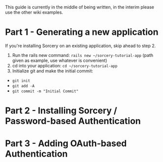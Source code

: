 This guide is currently in the middle of being written, in the interim please use the other wiki examples.

# Part 1 - Generating a new application

If you're installing Sorcery on an existing application, skip ahead to step 2.

1. Run the rails new command: `rails new ~/sorcery-tutorial-app` (path given as example, use whatever is convenient)
2. cd into your application: `cd ~/sorcery-tutorial-app`
3. Initialize git and make the initial commit:
  * `git init`
  * `git add -A`
  * `git commit -m "Initial Commit"`

# Part 2 - Installing Sorcery / Password-based Authentication

# Part 3 - Adding OAuth-based Authentication